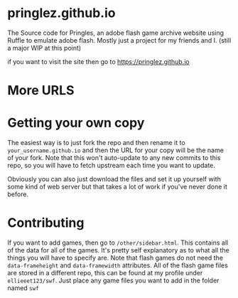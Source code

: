 # pringlez.github.io
The Source code for Pringles, an adobe flash game archive website using Ruffle to emulate adobe flash. Mostly just a project for my friends and I. (still a major WIP at this point)

if you want to visit the site then go to https://pringlez.github.io
 
# More URLS


# Getting your own copy
The easiest way is to just fork the repo and then rename it to `your_username.github.io` and then the URL for your copy will be the name of your fork. Note that this won't auto-update to any new commits to this repo, so you will have to fetch upstream each time you want to update.

Obviously you can also just download the files and set it up yourself with some kind of web server but that takes a lot of work if you've never done it before.

# Contributing
If you want to add games, then go to `/other/sidebar.html`. This contains all of the data for all of the games. It's pretty self explanatory as to what all the things you will have to specify are. Note that flash games do not need the `data-frameheight` and `data-framewidth` attributes. All of the flash game files are stored in a different repo, this can be found at my profile under `ellieeet123/swf`. Just place any game files you want to add in the folder named `swf`
